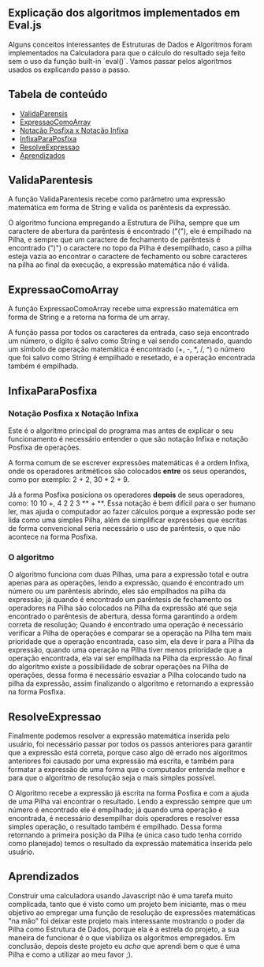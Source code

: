 ## Explicação dos algoritmos implementados em Eval.js

Alguns conceitos interessantes de Estruturas de Dados e Algoritmos foram implementados na Calculadora para que o cálculo do resultado seja feito sem o uso da função built-in ´eval()´. Vamos passar pelos algoritmos usados os explicando passo a passo.
## Tabela de conteúdo

- [ValidaParensis](#ValidaParentesis)
- [ExpressaoComoArray](#ExpressaoComoArray)
- [Notação Posfixa x Notação Infixa](#posfixaxinfixa)
- [InfixaParaPosfixa](#InfixaParaPosfixa)
- [ResolveExpressao](#ResolveExpressao)
- [Aprendizados](#Aprendizados)

## ValidaParentesis

A função ValidaParentesis recebe como parâmetro uma expressão matemática em forma de String e valida os parêntesis da expressão.

O algoritmo funciona empregando a Estrutura de Pilha, sempre que um caractere de abertura da parêntesis é encontrado ("("), ele é empilhado na Pilha, e sempre que um caractere de fechamento de parêntesis é encontrado (")") o caractere no topo da Pilha é desempilhado, caso a pilha esteja vazia ao encontrar o caractere de fechamento ou sobre caracteres na pilha ao final da execução, a expressão matemática não é válida.
## ExpressaoComoArray

A função ExpressaoComoArray recebe uma expressão matemática em forma de String e a retorna na forma de um array.

A função passa por todos os caracteres da entrada, caso seja encontrado um número, o dígito é salvo como String e vai sendo concatenado, quando um simbolo de operação matemática é encontrado (+, -, *, /, ^) o número que foi salvo como String é empilhado e resetado, e a operação encontrada também é empilhada.
## InfixaParaPosfixa

### Notação Posfixa x Notação Infixa
Este é o algoritmo principal do programa mas antes de explicar o seu funcionamento é necessário entender o que são notação Infixa e notação Posfixa de operações.

A forma comum de se escrever expressões matemáticas é a ordem Infixa, onde os operadores aritméticos são colocados **entre** os seus operandos, como por exemplo: 2 + 2, 30 * 2 + 9. 

Já a forma Posfixa posiciona os operadores **depois** de seus operadores, como: 10 10 +, 4 2 2 3 ** + **. Essa notação é bem difícil para o ser humano ler, mas ajuda o computador ao fazer cálculos porque a expressão pode ser lida como uma simples Pilha, além de simplificar expressões que escritas de forma convencional seria necessário o uso de parêntesis, o que não acontece na forma Posfixa.

### O algoritmo

O algoritmo funciona com duas Pilhas, uma para a expressão total e outra apenas para as operações, lendo a expressão, quando é encontrado um número ou um parêntesis abrindo, eles são empilhados na pilha da expressão; já quando é encontrado um parêntesis de fechamento os operadores na Pilha são colocados na Pilha da expressão até que seja encontrado o parêntesis de abertura, dessa forma garantindo a ordem correta de resolução; Quando é encontrado uma operação é necessário verificar a Pilha de operações e comparar se a operação na Pilha tem mais prioridade que a operação encontrada, caso sim, ela deve ir para a Pilha da expressão, quando uma operação na Pilha tiver menos prioridade que a operação encontrada, ela vai ser empilhada na Pilha da expressão. Ao final do algoritmo existe a possibilidade de sobrar operações na Pilha de operações, dessa forma é necessário esvaziar a Pilha colocando tudo na pilha da expressão, assim finalizando o algoritmo e retornando a expressão na forma Posfixa.
## ResolveExpressao

Finalmente podemos resolver a expressão matemática inserida pelo usuário, foi necessário passar por todos os passos anteriores para garantir que a expressão está correta, porque caso algo dê errado nos algoritmos anteriores foi causado por uma expressão má escrita, e também para formatar a expressão de uma forma que o computador entenda melhor e para que o algoritmo de resolução seja o mais simples possível.

O Algoritmo recebe a expressão já escrita na forma Posfixa e com a ajuda de uma Pilha vai encontrar o resultado. Lendo a expressão sempre que um número é encontrado ele é empilhado; já quando uma operação é encontrada, é necessário desempilhar dois operadores e resolver essa simples operação, o resultado também é empilhado. Dessa forma retornando a primeira posição da Pilha (e única caso tudo tenha corrido como planejado) temos o resultado da expressão matemática inserida pelo usuário.
## Aprendizados

Construir uma calculadora usando Javascript não é uma tarefa muito complicada, tanto que é visto como um projeto bem iniciante, mas o meu objetivo ao empregar uma função de resolução de expressões matemáticas "na mão" foi deixar este projeto mais interessante mostrando o poder da Pilha como Estrutura de Dados, porque ela é a estrela do projeto, a sua maneira de funcionar é o que viabiliza os algoritmos empregados. Em conclusão, depois deste projeto eu *acho* que aprendi bem o que é uma Pilha e como a utilizar ao meu favor ;).